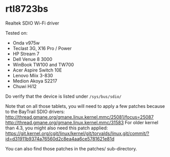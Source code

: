 # rtl8723bs
Realtek SDIO Wi-Fi driver

Tested on:
- Onda v975w
- Teclast 3G, X16 Pro / Power
- HP Stream 7
- Dell Venue 8 3000
- WinBook TW100 and TW700
- Acer Aspire Switch 10E
- Lenovo Miix 3-830
- Medion Akoya S2217
- Chuwi Hi12

Do verify that the device is listed under ```/sys/bus/sdio/```

Note that on all those tablets, you will need to apply a few patches because
to the BayTrail SDIO drivers:
http://thread.gmane.org/gmane.linux.kernel.mmc/25081/focus=25087
http://thread.gmane.org/gmane.linux.kernel.mmc/31583
For older kernel than 4.3, you might also need this patch applied:
https://git.kernel.org/cgit/linux/kernel/git/torvalds/linux.git/commit/?id=d31911b9374a76560d2c8ea4aa6ce5781621e81d

You can also find those patches in the patches/ sub-directory.
